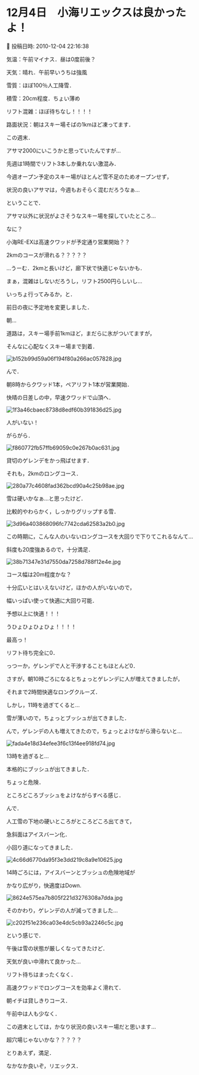 # 12月4日　小海リエックスは良かったよ！

📅 投稿日時: 2010-12-04 22:16:38

気温：午前マイナス．昼は0度前後？


天気：晴れ．午前早いうちは強風


雪質：ほぼ100％人工降雪．


積雪：20cm程度．ちょい薄め


リフト混雑：ほぼ待ちなし！！！！


路面状況：朝はスキー場そばの1kmほど凍ってます．





この週末．


アサマ2000にいこうかと思っていたんですが…


先週は1時間でリフト3本しか乗れない激混み．





今週オープン予定のスキー場がほとんど雪不足のためオープンせず，


状況の良いアサマは，今週もおそらく混むだろうなぁ…





ということで．


アサマ以外に状況がよさそうなスキー場を探していたところ…


なに？


小海RE-EXは高速クワッドが予定通り営業開始？？


2kmのコースが滑れる？？？？？





…うーむ．2kmと長いけど，廊下状で快適じゃないかも．


まぁ，混雑はしないだろうし，リフト2500円らしいし…


いっちょ行ってみるか，と．


前日の夜に予定地を変更しました．





朝…


道路は，スキー場手前1kmほど，まだらに氷がついてますが，


そんなに心配なくスキー場まで到着．




![b152b99d59a06f194f80a266ac057828.jpg](images/b152b99d59a06f194f80a266ac057828.jpg)







んで．


朝8時からクワッド1本，ペアリフト1本が営業開始．


快晴の日差しの中，早速クワッドで山頂へ．




![1f3a46cbaec8738d8edf60b391836d25.jpg](images/1f3a46cbaec8738d8edf60b391836d25.jpg)







人がいない！


がらがら．




![f860772fb57ffb69059c0e267b0ac631.jpg](images/f860772fb57ffb69059c0e267b0ac631.jpg)







貸切のゲレンデをかっ飛ばせます．


それも，2kmのロングコース．




![280a77c4608fad362bcd90a4c25b98ae.jpg](images/280a77c4608fad362bcd90a4c25b98ae.jpg)







雪は硬いかなぁ…と思ったけど．


比較的やわらかく，しっかりグリップする雪．




![3d96a403868096fc7742cda62583a2b0.jpg](images/3d96a403868096fc7742cda62583a2b0.jpg)




この時期に，こんな人のいないロングコースを大回りで下りてこれるなんて…


斜度も20度強あるので，十分満足．




![38b71347e31d7550da7258d788f12e4e.jpg](images/38b71347e31d7550da7258d788f12e4e.jpg)




コース幅は20m程度かな？


十分広いとはいえないけど，ほかの人がいないので，


幅いっぱい使って快適に大回り可能．





予想以上に快適！！！


うひょひょひょひょ！！！！


最高っ！





リフト待ち完全に0．


っつーか，ゲレンデで人と干渉することもほとんど0．





さすが，朝10時ごろになるとちょっとゲレンデに人が増えてきましたが，


それまで2時間快適なロングクルーズ．





しかし，11時を過ぎてくると…


雪が薄いので，ちょっとブッシュが出てきました．


んで，ゲレンデの人も増えてきたので，ちょっとよけながら滑らないと…




![fada4e18d34efee3f6c13f4ee918fd74.jpg](images/fada4e18d34efee3f6c13f4ee918fd74.jpg)







13時を過ぎると…


本格的にブッシュが出てきました．


ちょっと危険．


ところどころブッシュをよけながらすべる感じ．


んで．


人工雪の下地の硬いところがところどころ出てきて，


急斜面はアイスバーン化．


小回り道になってきました．




![4c66d6770da95f3e3dd219c8a9e10625.jpg](images/4c66d6770da95f3e3dd219c8a9e10625.jpg)







14時ごろには，アイスバーンとブッシュの危険地域が


かなり広がり，快適度はDown.




![8624e575ea7b805f221d3276308a7dda.jpg](images/8624e575ea7b805f221d3276308a7dda.jpg)




そのかわり，ゲレンデの人が減ってきました…




![c202f51e236ca03e4dc5cb93a2246c5c.jpg](images/c202f51e236ca03e4dc5cb93a2246c5c.jpg)







という感じで．


午後は雪の状態が厳しくなってきたけど．


天気が良い中滑れて良かった…





リフト待ちはまったくなく．


高速クワッドでロングコースを効率よく滑れて．


朝イチは貸しきりコース．


午前中は人も少なく．


この週末としては，かなり状況の良いスキー場だと思います…


超穴場じゃないかな？？？？？





とりあえず，満足．


なかなか良いぞ，リエックス．
